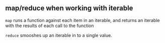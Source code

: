 ## map/reduce when working with iterable 

`map` runs a function against each item in an iterable, and returns an iterable with the results of each call to the function

`reduce` smooshes up an iterable in to a single value.